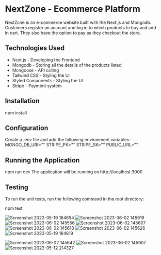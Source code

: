 
# NextZone - Ecommerce Platform

NextZone is an e-commerce website built with the Next.js and Mongodb. Customers register an account and log in to which products to buy and add in cart. They also have the option to pay as they checkout the store. 


## Technologies Used
* Next.js - Developing the Frontend 
* Mongodb - Storing all the details of the products listed
* Mongoose - API calling
* Tailwind CSS - Styling the UI
* Styled Components - Styling the UI
* Stripe - Payment system
## Installation
npm install
## Configuration
Create a .env file and add the following environment variables-
MONGO_DB_URI=""
STRIPE_PK=""
STRIPE_SK=""
PUBLIC_URL=""

## Running the Application
npm run dev
The application will be running on http://localhost:3000.
## Testing
To run the unit tests, run the following command in the root directory:

npm test


![Screenshot 2023-05-19 184654](https://github.com/shokushwaha/ecom-client/assets/109756367/fd411931-a645-4d46-8d6d-3f0ae59acd9b)
![Screenshot 2023-06-02 145919](https://github.com/shokushwaha/ecom-client/assets/109756367/08f2bd35-af77-4248-8805-2de17b89ef28)
![Screenshot 2023-06-02 145556](https://github.com/shokushwaha/ecom-client/assets/109756367/c5ec76e6-4947-41ea-a2fa-fcd313884fe0)
![Screenshot 2023-06-02 145607](https://github.com/shokushwaha/ecom-client/assets/109756367/a81d3345-aeb7-4dd9-b095-5493b968ea46)
![Screenshot 2023-06-02 145618](https://github.com/shokushwaha/ecom-client/assets/109756367/550d3ec5-04e1-4638-b998-7e8598a1dfcb)
![Screenshot 2023-06-02 145626](https://github.com/shokushwaha/ecom-client/assets/109756367/7e3621ee-8b70-4288-89d1-eeda2af23399)
![Screenshot 2023-05-19 184819](https://github.com/shokushwaha/ecom-client/assets/109756367/361a98aa-8e2c-4ebc-9e30-520096ce1cf2)

![Screenshot 2023-06-02 145642](https://github.com/shokushwaha/ecom-client/assets/109756367/d9cd2851-ee2c-41ea-882d-1705b1dfc898)
![Screenshot 2023-06-02 145907](https://github.com/shokushwaha/ecom-client/assets/109756367/956f0738-ab9e-4dbb-90a5-87a4374d7dc7)
![Screenshot 2023-05-12 214327](https://github.com/shokushwaha/ecom-client/assets/109756367/732e2309-d600-4369-8721-b0146ee91eeb)

